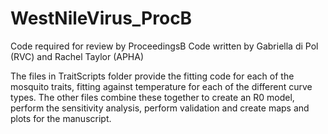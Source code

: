 # WestNileVirus_ProcB
Code required for review by ProceedingsB
Code written by Gabriella di Pol (RVC) and Rachel Taylor (APHA)

The files in TraitScripts folder provide the fitting code for each of the mosquito traits, fitting against temperature for each of the different curve types.
The other files combine these together to create an R0 model, perform the sensitivity analysis, perform validation and create maps and plots for the manuscript.

